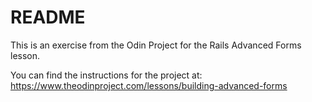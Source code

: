 # README

This is an exercise from the Odin Project for the Rails Advanced Forms lesson.

You can find the instructions for the project at: 
https://www.theodinproject.com/lessons/building-advanced-forms

